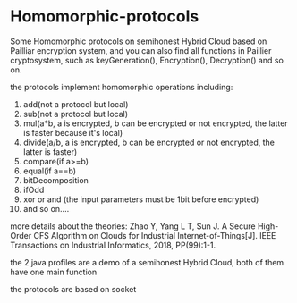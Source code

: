 # Homomorphic-protocols
Some Homomorphic protocols on semihonest Hybrid Cloud based on Pailliar encryption system, and you can also find all functions in Paillier cryptosystem, such as keyGeneration(), Encryption(), Decryption() and so on.

the protocols implement homomorphic operations including:
1. add(not a protocol but local)
2. sub(not a protocol but local)
3. mul(a*b, a is encrypted, b can be encrypted or not encrypted, the latter is faster because it's local)
4. divide(a/b, a is encrypted, b can be encrypted or not encrypted, the latter is faster)
5. compare(if a>=b)
6. equal(if a==b)
7. bitDecomposition
8. ifOdd
9. xor or and (the input parameters must be 1bit before encrypted)
10. and so on....

more details about the theories:
Zhao Y, Yang L T, Sun J. A Secure High-Order CFS Algorithm on Clouds for Industrial Internet-of-Things[J]. IEEE Transactions on Industrial Informatics, 2018, PP(99):1-1.

the 2 java profiles are a demo of a semihonest Hybrid Cloud, both of them have one main function

the protocols are based on socket
